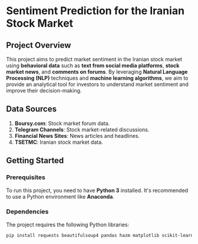 # Sentiment Prediction for the Iranian Stock Market

## Project Overview
This project aims to predict market sentiment in the Iranian stock market using **behavioral data** such as **text from social media platforms**, **stock market news**, and **comments on forums**. By leveraging **Natural Language Processing (NLP)** techniques and **machine learning algorithms**, we aim to provide an analytical tool for investors to understand market sentiment and improve their decision-making.

## Data Sources
1. **Boursy.com**: Stock market forum data.
2. **Telegram Channels**: Stock market-related discussions.
3. **Financial News Sites**: News articles and headlines.
4. **TSETMC**: Iranian stock market data.

## Getting Started

### Prerequisites
To run this project, you need to have **Python 3** installed. It's recommended to use a Python environment like **Anaconda**.

### Dependencies
The project requires the following Python libraries:

```bash
pip install requests beautifulsoup4 pandas hazm matplotlib scikit-learn xgboost
